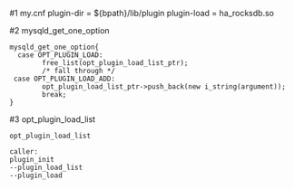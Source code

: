 #1 my.cnf
	plugin-dir               = ${bpath}/lib/plugin
	plugin-load              = ha_rocksdb.so
	
	
#2 mysqld_get_one_option

	mysqld_get_one_option{
	  case OPT_PLUGIN_LOAD:
    		free_list(opt_plugin_load_list_ptr);
    		/* fall through */
     case OPT_PLUGIN_LOAD_ADD:
    		opt_plugin_load_list_ptr->push_back(new i_string(argument));                                                                                                                                                                                                
    		break;
	}
	
#3 opt_plugin_load_list

	opt_plugin_load_list
	
	caller:
	plugin_init
	--plugin_load_list
	--plugin_load